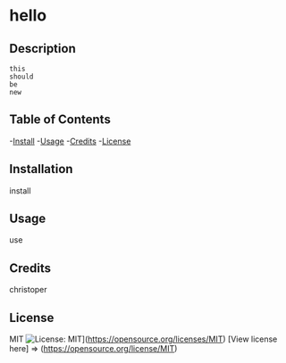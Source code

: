 # hello

  ## Description
    this
    should
    be
    new

  ## Table of Contents
  -[Install](#install)
-[Usage](#usage)
-[Credits](#credits)
-[License](#license)

  ## Installation
  install

  ## Usage
  use

  ## Credits
  christoper

  ## License
  MIT
  ![License: MIT](https://img.shields.io/badge/License-MIT-yellow.svg)](https://opensource.org/licenses/MIT)
  [View license here] => (https://opensource.org/license/MIT)

